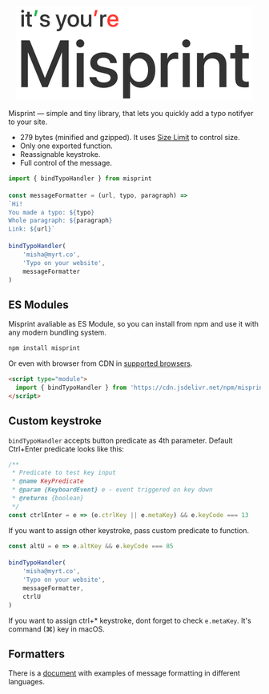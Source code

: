 <p align="center">
    <img src="./assets/logo.png" width="472px">
<p>

Misprint — simple and tiny library, that lets you quickly add a typo notifyer to your site.

* 279 bytes (minified and gzipped). It uses [Size Limit](https://github.com/ai/size-limit) to control size.
* Only one exported function.
* Reassignable keystroke.
* Full control of the message.

```js
import { bindTypoHandler } from misprint

const messageFormatter = (url, typo, paragraph) =>
`Hi!
You made a typo: ${typo}
Whole paragraph: ${paragraph}
Link: ${url}`

bindTypoHandler(
    'misha@myrt.co',
    'Typo on your website',
    messageFormatter
)
```

## ES Modules

Misprint avaliable as ES Module, so you can install from npm and use it with any modern bundling system.

```sh
npm install misprint
```

Or even with browser from CDN in [supported browsers](https://caniuse.com/#feat=es6-module).

```html
<script type="module">
  import { bindTypoHandler } from 'https://cdn.jsdelivr.net/npm/misprint/index.js'
</script>
```

## Custom keystroke

`bindTypoHandler` accepts button predicate as 4th parameter. Default Ctrl+Enter predicate looks like this:

```js
/**
 * Predicate to test key input
 * @name KeyPredicate
 * @param {KeyboardEvent} e - event triggered on key down
 * @returns {boolean} 
 */
const ctrlEnter = e => (e.ctrlKey || e.metaKey) && e.keyCode === 13
```

If you want to assign other keystroke, pass custom predicate to function.

```js
const altU = e => e.altKey && e.keyCode === 85

bindTypoHandler(
    'misha@myrt.co',
    'Typo on your website',
    messageFormatter,
    ctrlU
)
```

If you want to assign ctrl+* keystroke, dont forget to check `e.metaKey`. It's command (⌘) key in macOS. 

## Formatters

There is a [document](./formatters.md) with examples of message formatting in different languages.
